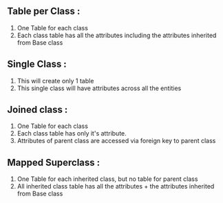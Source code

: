 ## Table per Class : 
1. One Table for each class
2. Each class table has all the attributes including the attributes inherited from Base class


## Single Class : 
1. This will create only 1 table
2. This single class will have attributes across all the entities

## Joined class : 
1. One Table for each class
2. Each class table has only it's attribute.
3. Attributes of parent class are accessed via foreign key to parent class

## Mapped Superclass : 
1. One Table for each inherited class, but no table for parent class
2. All inherited class table has all the attributes + the attributes inherited from Base class
